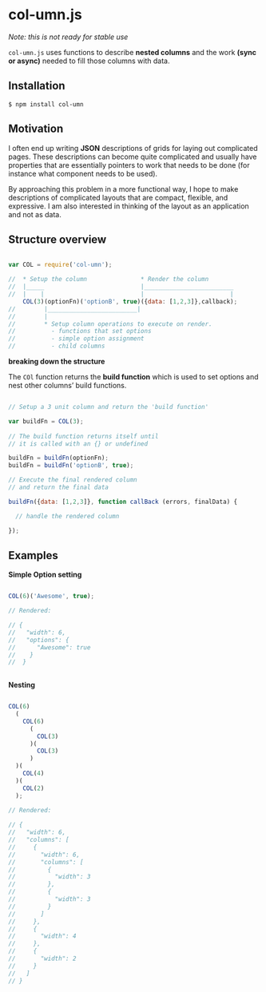 col-umn.js
==========

_Note: this is not ready for stable use_

``col-umn.js`` uses functions to describe __nested columns__ and the work __(sync or async)__ needed to fill those columns with data.

## Installation

```
$ npm install col-umn
```

## Motivation

I often end up writing __JSON__ descriptions of grids for laying out complicated pages. These descriptions can become quite complicated and usually have properties that are essentially pointers to work that needs to be done (for instance what component needs to be used).

By approaching this problem in a more functional way, I hope to make descriptions of complicated layouts that are  compact, flexible, and expressive. I am also interested in thinking of the layout as an application and not as data.

## Structure overview

```js

var COL = require('col-umn');

//  * Setup the column               * Render the column
//  |_____                           |_________________________
//  |    |                           |                        |
    COL(3)(optionFn)('optionB', true)({data: [1,2,3]},callback);
//        |_________________________|
//        |
//        * Setup column operations to execute on render.
//          - functions that set options
//          - simple option assignment
//          - child columns

```

__breaking down the structure__

The ``COl`` function returns the __build function__ which is used to set options and nest other columns’ build functions.

```js

// Setup a 3 unit column and return the 'build function'

var buildFn = COL(3);
  
// The build function returns itself until
// it is called with an {} or undefined

buildFn = buildFn(optionFn);
buildFn = buildFn('optionB', true);

// Execute the final rendered column
// and return the final data

buildFn({data: [1,2,3]}, function callBack (errors, finalData) {

  // handle the rendered column

});

```

## Examples

__Simple Option setting__

```js

COL(6)('Awesome', true);

// Rendered:

// {
//   "width": 6,
//   "options": {
//      "Awesome": true
//    }
//  }
    
```

__Nesting__

```js

COL(6)
  (
    COL(6)
      (
        COL(3)
      )(
        COL(3)
      )
  )(
    COL(4)
  )(
    COL(2)
  );
  
// Rendered:

// {
//   "width": 6,
//   "columns": [
//     {
//       "width": 6,
//       "columns": [
//         {
//           "width": 3
//         },
//         {
//           "width": 3
//         }
//       ]
//     },
//     {
//       "width": 4
//     },
//     {
//       "width": 2
//     }
//   ]
// }

```


